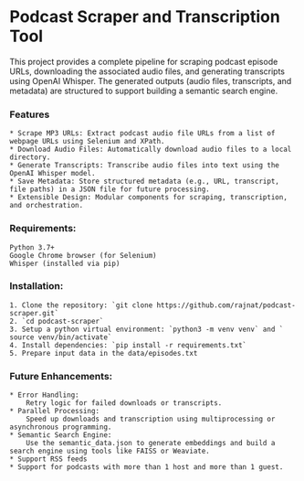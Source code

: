 # Podcast Scraper and Transcription Tool

This project provides a complete pipeline for scraping podcast episode URLs, downloading the associated audio files, and generating transcripts using OpenAI Whisper. The generated outputs (audio files, transcripts, and metadata) are structured to support building a semantic search engine.

### Features

    * Scrape MP3 URLs: Extract podcast audio file URLs from a list of webpage URLs using Selenium and XPath.
    * Download Audio Files: Automatically download audio files to a local directory.
    * Generate Transcripts: Transcribe audio files into text using the OpenAI Whisper model.
    * Save Metadata: Store structured metadata (e.g., URL, transcript, file paths) in a JSON file for future processing.
    * Extensible Design: Modular components for scraping, transcription, and orchestration.

### Requirements:
    Python 3.7+
    Google Chrome browser (for Selenium)
    Whisper (installed via pip)

### Installation:
    1. Clone the repository: `git clone https://github.com/rajnat/podcast-scraper.git`
    2. `cd podcast-scraper`
    3. Setup a python virtual environment: `python3 -m venv venv` and ` source venv/bin/activate`
    4. Install dependencies: `pip install -r requirements.txt`
    5. Prepare input data in the data/episodes.txt

### Future Enhancements:

    * Error Handling:
        Retry logic for failed downloads or transcripts.
    * Parallel Processing:
        Speed up downloads and transcription using multiprocessing or asynchronous programming.
    * Semantic Search Engine:
        Use the semantic_data.json to generate embeddings and build a search engine using tools like FAISS or Weaviate.
    * Support RSS feeds
    * Support for podcasts with more than 1 host and more than 1 guest.